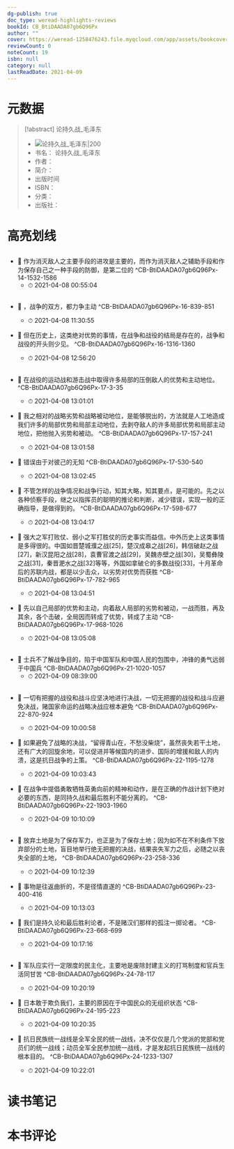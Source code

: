 ```yaml
---
dg-publish: true
doc_type: weread-highlights-reviews
bookId: CB_BtiDAADA07gb6Q96Px
author: ""
cover: https://weread-1258476243.file.myqcloud.com/app/assets/bookcover/book_cover_default_imported_02.png
reviewCount: 0
noteCount: 19
isbn: null
category: null
lastReadDate: 2021-04-09
---
```

# 元数据
> [!abstract] 论持久战_毛泽东
> - ![ 论持久战_毛泽东|200](https://weread-1258476243.file.myqcloud.com/app/assets/bookcover/book_cover_default_imported_02.png)
> - 书名： 论持久战_毛泽东
> - 作者： 
> - 简介： 
> - 出版时间 
> - ISBN： 
> - 分类： 
> - 出版社： 

# 高亮划线

## 


- 📌 作为消灭敌人之主要手段的进攻是主要的，而作为消灭敌人之辅助手段和作为保存自己之一种手段的防御，是第二位的 ^CB-BtiDAADA07gb6Q96Px-14-1532-1586
    - ⏱ 2021-04-08 00:55:04 
## 


- 📌 ，战争的双方，都力争主动 ^CB-BtiDAADA07gb6Q96Px-16-839-851
    - ⏱ 2021-04-08 11:30:55 

- 📌 但在历史上，这类绝对优势的事情，在战争和战役的结局是存在的，战争和战役的开头则少见。 ^CB-BtiDAADA07gb6Q96Px-16-1316-1360
    - ⏱ 2021-04-08 12:56:20 
## 


- 📌 在战役的运动战和游击战中取得许多局部的压倒敌人的优势和主动地位。 ^CB-BtiDAADA07gb6Q96Px-17-3-35
    - ⏱ 2021-04-08 13:01:01 

- 📌 我之相对的战略劣势和战略被动地位，是能够脱出的，方法就是人工地造成我们许多的局部优势和局部主动地位，去剥夺敌人的许多局部优势和局部主动地位，把他抛入劣势和被动。 ^CB-BtiDAADA07gb6Q96Px-17-157-241
    - ⏱ 2021-04-08 13:01:58 

- 📌 错误由于对彼己的无知 ^CB-BtiDAADA07gb6Q96Px-17-530-540
    - ⏱ 2021-04-08 13:02:45 

- 📌 不管怎样的战争情况和战争行动，知其大略，知其要点，是可能的。先之以各种侦察手段，继之以指挥员的聪明的推论和判断，减少错误，实现一般的正确指导，是做得到的。 ^CB-BtiDAADA07gb6Q96Px-17-598-677
    - ⏱ 2021-04-08 13:04:17 

- 📌 强大之军打败仗、弱小之军打胜仗的历史事实而益信。中外历史上这类事情是多得很的。中国如晋楚城濮之战[25]，楚汉成皋之战[26]，韩信破赵之战[27]，新汉昆阳之战[28]，袁曹官渡之战[29]，吴魏赤壁之战[30]，吴蜀彝陵之战[31]，秦晋淝水之战[32]等等，外国如拿破仑的多数战役[33]，十月革命后的苏联内战，都是以少击众，以劣势对优势而获胜 ^CB-BtiDAADA07gb6Q96Px-17-782-965
    - ⏱ 2021-04-08 13:04:51 

- 📌 先以自己局部的优势和主动，向着敌人局部的劣势和被动，一战而胜，再及其余，各个击破，全局因而转成了优势，转成了主动 ^CB-BtiDAADA07gb6Q96Px-17-968-1026
    - ⏱ 2021-04-08 13:05:08 
## 


- 📌 士兵不了解战争目的，陷于中国军队和中国人民的包围中，冲锋的勇气远弱于中国兵 ^CB-BtiDAADA07gb6Q96Px-21-1020-1057
    - ⏱ 2021-04-09 08:39:00 
## 


- 📌 一切有把握的战役和战斗应坚决地进行决战，一切无把握的战役和战斗应避免决战，赌国家命运的战略决战应根本避免 ^CB-BtiDAADA07gb6Q96Px-22-870-924
    - ⏱ 2021-04-09 10:00:58 

- 📌 如果避免了战略的决战，“留得青山在，不愁没柴烧”，虽然丧失若干土地，还有广大的回旋余地，可以促进并等候国内的进步、国际的增援和敌人的内溃，这是抗日战争的上策。 ^CB-BtiDAADA07gb6Q96Px-22-1195-1278
    - ⏱ 2021-04-09 10:03:43 

- 📌 在战争中提倡勇敢牺牲英勇向前的精神和动作，是在正确的作战计划下绝对必要的东西，是同持久战和最后胜利不能分离的。 ^CB-BtiDAADA07gb6Q96Px-22-1903-1960
    - ⏱ 2021-04-09 10:10:09 
## 


- 📌 放弃土地是为了保存军力，也正是为了保存土地；因为如不在不利条件下放弃部分的土地，盲目地举行绝无把握的决战，结果丧失军力之后，必随之以丧失全部的土地， ^CB-BtiDAADA07gb6Q96Px-23-258-336
    - ⏱ 2021-04-09 10:12:39 

- 📌 事物是往返曲折的，不是径情直遂的 ^CB-BtiDAADA07gb6Q96Px-23-400-416
    - ⏱ 2021-04-09 10:13:03 

- 📌 我们是持久论和最后胜利论者，不是赌汉们那样的孤注一掷论者。 ^CB-BtiDAADA07gb6Q96Px-23-668-699
    - ⏱ 2021-04-09 10:17:16 
## 


- 📌 军队应实行一定限度的民主化，主要地是废除封建主义的打骂制度和官兵生活同甘苦 ^CB-BtiDAADA07gb6Q96Px-24-78-117
    - ⏱ 2021-04-09 10:20:19 

- 📌 日本敢于欺负我们，主要的原因在于中国民众的无组织状态 ^CB-BtiDAADA07gb6Q96Px-24-195-223
    - ⏱ 2021-04-09 10:20:35 

- 📌 抗日民族统一战线是全军全民的统一战线，决不仅仅是几个党派的党部和党员们的统一战线；动员全军全民参加统一战线，才是发起抗日民族统一战线的根本目的。 ^CB-BtiDAADA07gb6Q96Px-24-1233-1307
    - ⏱ 2021-04-09 10:22:01 
# 读书笔记

# 本书评论
